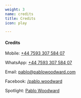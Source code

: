 ```yaml
---
weight: 3
name: credits
title: Credits
icon: play

---
```


#### Credits

Mobile: [+44 7593 307 584 07](tel:+44759330758407)  

WhatsApp: [+44 7593 307 584 07](intent://send/44759330758407#Intent;scheme=smsto;package=com.whatsapp;action=android.intent.action.SENDTO;end)  

Email: [pablo@pablowoodward.com](mailto:pablo@pablowoodward.com?subject=Seen%20PabloWoodward.com&body=Hi%20Pablo,%0D%0A%20%20%20%20)  

Facebook: [/pablo.woodward](https://www.facebook.com/pablo.woodward)  

Spotlight: [Pablo Woodward](https://www.spotlight.com/interactive/cv/7015-6725-9646)